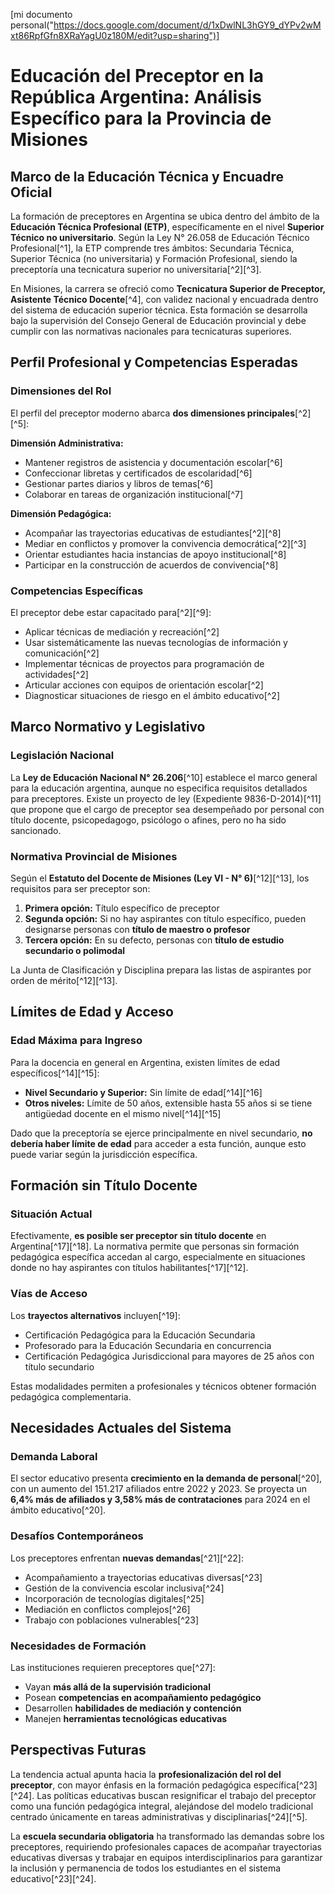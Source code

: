 [mi documento personal("https://docs.google.com/document/d/1xDwlNL3hGY9_dYPv2wMxt86RpfGfn8XRaYagU0z180M/edit?usp=sharing")]
# Educación del Preceptor en la República Argentina: Análisis Específico para la Provincia de Misiones

## Marco de la Educación Técnica y Encuadre Oficial

La formación de preceptores en Argentina se ubica dentro del ámbito de la **Educación Técnica Profesional (ETP)**, específicamente en el nivel **Superior Técnico no universitario**. Según la Ley N° 26.058 de Educación Técnico Profesional[^1], la ETP comprende tres ámbitos: Secundaria Técnica, Superior Técnica (no universitaria) y Formación Profesional, siendo la preceptoría una tecnicatura superior no universitaria[^2][^3].

En Misiones, la carrera se ofreció como **Tecnicatura Superior de Preceptor, Asistente Técnico Docente**[^4], con validez nacional y encuadrada dentro del sistema de educación superior técnica. Esta formación se desarrolla bajo la supervisión del Consejo General de Educación provincial y debe cumplir con las normativas nacionales para tecnicaturas superiores.

## Perfil Profesional y Competencias Esperadas

### Dimensiones del Rol

El perfil del preceptor moderno abarca **dos dimensiones principales**[^2][^5]:

**Dimensión Administrativa:**

- Mantener registros de asistencia y documentación escolar[^6]
- Confeccionar libretas y certificados de escolaridad[^6]
- Gestionar partes diarios y libros de temas[^6]
- Colaborar en tareas de organización institucional[^7]

**Dimensión Pedagógica:**

- Acompañar las trayectorias educativas de estudiantes[^2][^8]
- Mediar en conflictos y promover la convivencia democrática[^2][^3]
- Orientar estudiantes hacia instancias de apoyo institucional[^8]
- Participar en la construcción de acuerdos de convivencia[^8]


### Competencias Específicas

El preceptor debe estar capacitado para[^2][^9]:

- Aplicar técnicas de mediación y recreación[^2]
- Usar sistemáticamente las nuevas tecnologías de información y comunicación[^2]
- Implementar técnicas de proyectos para programación de actividades[^2]
- Articular acciones con equipos de orientación escolar[^2]
- Diagnosticar situaciones de riesgo en el ámbito educativo[^2]


## Marco Normativo y Legislativo

### Legislación Nacional

La **Ley de Educación Nacional N° 26.206**[^10] establece el marco general para la educación argentina, aunque no especifica requisitos detallados para preceptores. Existe un proyecto de ley (Expediente 9836-D-2014)[^11] que propone que el cargo de preceptor sea desempeñado por personal con título docente, psicopedagogo, psicólogo o afines, pero no ha sido sancionado.

### Normativa Provincial de Misiones

Según el **Estatuto del Docente de Misiones (Ley VI - N° 6)**[^12][^13], los requisitos para ser preceptor son:

1. **Primera opción:** Título específico de preceptor
2. **Segunda opción:** Si no hay aspirantes con título específico, pueden designarse personas con **título de maestro o profesor**
3. **Tercera opción:** En su defecto, personas con **título de estudio secundario o polimodal**

La Junta de Clasificación y Disciplina prepara las listas de aspirantes por orden de mérito[^12][^13].

## Límites de Edad y Acceso

### Edad Máxima para Ingreso

Para la docencia en general en Argentina, existen límites de edad específicos[^14][^15]:

- **Nivel Secundario y Superior:** Sin límite de edad[^14][^16]
- **Otros niveles:** Límite de 50 años, extensible hasta 55 años si se tiene antigüedad docente en el mismo nivel[^14][^15]

Dado que la preceptoría se ejerce principalmente en nivel secundario, **no debería haber límite de edad** para acceder a esta función, aunque esto puede variar según la jurisdicción específica.

## Formación sin Título Docente

### Situación Actual

Efectivamente, **es posible ser preceptor sin título docente** en Argentina[^17][^18]. La normativa permite que personas sin formación pedagógica específica accedan al cargo, especialmente en situaciones donde no hay aspirantes con títulos habilitantes[^17][^12].

### Vías de Acceso

Los **trayectos alternativos** incluyen[^19]:

- Certificación Pedagógica para la Educación Secundaria
- Profesorado para la Educación Secundaria en concurrencia
- Certificación Pedagógica Jurisdiccional para mayores de 25 años con título secundario

Estas modalidades permiten a profesionales y técnicos obtener formación pedagógica complementaria.

## Necesidades Actuales del Sistema

### Demanda Laboral

El sector educativo presenta **crecimiento en la demanda de personal**[^20], con un aumento del 151.217 afiliados entre 2022 y 2023. Se proyecta un **6,4% más de afiliados y 3,58% más de contrataciones** para 2024 en el ámbito educativo[^20].

### Desafíos Contemporáneos

Los preceptores enfrentan **nuevas demandas**[^21][^22]:

- Acompañamiento a trayectorias educativas diversas[^23]
- Gestión de la convivencia escolar inclusiva[^24]
- Incorporación de tecnologías digitales[^25]
- Mediación en conflictos complejos[^26]
- Trabajo con poblaciones vulnerables[^23]


### Necesidades de Formación

Las instituciones requieren preceptores que[^27]:

- Vayan **más allá de la supervisión tradicional**
- Posean **competencias en acompañamiento pedagógico**
- Desarrollen **habilidades de mediación y contención**
- Manejen **herramientas tecnológicas educativas**


## Perspectivas Futuras

La tendencia actual apunta hacia la **profesionalización del rol del preceptor**, con mayor énfasis en la formación pedagógica específica[^23][^24]. Las políticas educativas buscan resignificar el trabajo del preceptor como una función pedagógica integral, alejándose del modelo tradicional centrado únicamente en tareas administrativas y disciplinarias[^24][^5].

La **escuela secundaria obligatoria** ha transformado las demandas sobre los preceptores, requiriendo profesionales capaces de acompañar trayectorias educativas diversas y trabajar en equipos interdisciplinarios para garantizar la inclusión y permanencia de todos los estudiantes en el sistema educativo[^23][^24].



